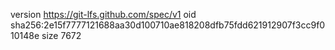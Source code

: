 version https://git-lfs.github.com/spec/v1
oid sha256:2e15f7777121688aa30d100710ae818208dfb75fdd621912907f3cc9f010148e
size 7672
